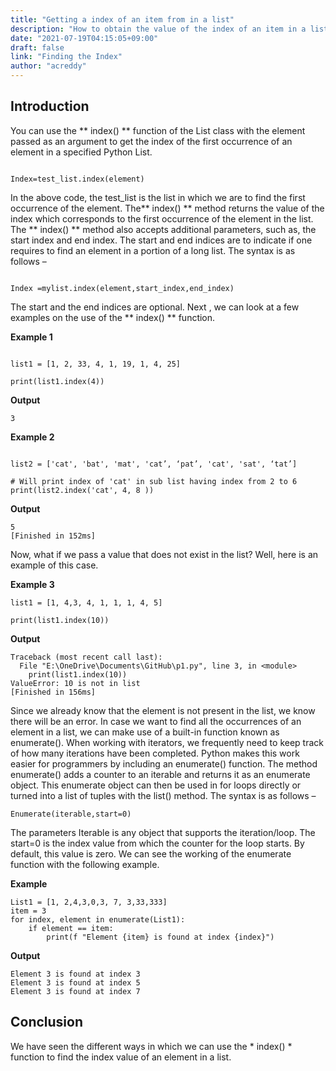 ```yaml
---
title: "Getting a index of an item from in a list"
description: "How to obtain the value of the index of an item in a list."
date: "2021-07-19T04:15:05+09:00"
draft: false
link: "Finding the Index"
author: "acreddy"
---
```


## Introduction

You can use the ** index() ** function of the List class with the element passed as an argument to get the index of the first occurrence of an element in a specified Python List.

```

Index=test_list.index(element)

```

In the above code, the test_list is the list in which we are to find the first occurrence of the element. The** index() ** method returns the value of the index which corresponds to the first occurrence of the element in the list.
The  ** index() **  method also accepts additional parameters, such as, the start index and end index. The start and end indices are to indicate if one requires to find an element in a portion of a long list. The syntax is as follows – 

```

Index =mylist.index(element,start_index,end_index)

```

The start and the end indices are optional. 
Next , we can look at a few examples on the use of the ** index() ** function.

**Example 1**

```

list1 = [1, 2, 33, 4, 1, 19, 1, 4, 25]
 
print(list1.index(4))

```

**Output**

```
3
```

**Example 2**

```

list2 = ['cat', 'bat', 'mat', 'cat’, ‘pat’, 'cat', 'sat', ‘tat’]
 
# Will print index of 'cat' in sub list having index from 2 to 6
print(list2.index('cat', 4, 8 ))

```
**Output**

```
5
[Finished in 152ms]
```

Now, what if we pass a value that does not exist in the list? Well, here is an example of this case.

**Example 3**

``` 
list1 = [1, 4,3, 4, 1, 1, 1, 4, 5]
 
print(list1.index(10))

```

**Output**

```
Traceback (most recent call last):
  File "E:\OneDrive\Documents\GitHub\p1.py", line 3, in <module>
    print(list1.index(10))
ValueError: 10 is not in list
[Finished in 156ms]

```

Since we already know that the element is not present in the list, we know there will be an error. 
In case we want to find all the occurrences of an element in a list, we can make use of a built-in function known as enumerate().
When working with iterators, we frequently need to keep track of how many iterations have been completed. Python makes this work easier for programmers by including an enumerate() function. The method enumerate() adds a counter to an iterable and returns it as an enumerate object. This enumerate object can then be used in for loops directly or turned into a list of tuples with the list() method.  The syntax is as follows –

```
Enumerate(iterable,start=0)

```

The parameters Iterable is any object that supports the iteration/loop. The start=0 is the index value from which the counter for the loop starts. By default, this value is zero. We can see the working of the enumerate function with the following example.

**Example**

```
List1 = [1, 2,4,3,0,3, 7, 3,33,333]
item = 3
for index, element in enumerate(List1):
    if element == item:
        print(f "Element {item} is found at index {index}")

```

**Output**

```
Element 3 is found at index 3
Element 3 is found at index 5
Element 3 is found at index 7

```

## Conclusion

We have seen the different ways in which we can use the * index() * function to find the index value of an element in a list.

